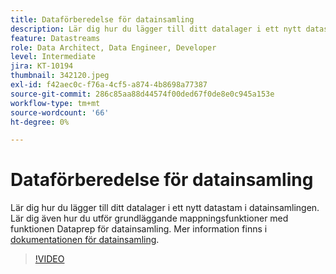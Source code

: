 ```yaml
---
title: Dataförberedelse för datainsamling
description: Lär dig hur du lägger till ditt datalager i ett nytt datastam i datainsamlingen.
feature: Datastreams
role: Data Architect, Data Engineer, Developer
level: Intermediate
jira: KT-10194
thumbnail: 342120.jpeg
exl-id: f42aec0c-f76a-4cf5-a874-4b8698a77387
source-git-commit: 286c85aa88d44574f00ded67f0de8e0c945a153e
workflow-type: tm+mt
source-wordcount: '66'
ht-degree: 0%

---
```


# Dataförberedelse för datainsamling

Lär dig hur du lägger till ditt datalager i ett nytt datastam i datainsamlingen. Lär dig även hur du utför grundläggande mappningsfunktioner med funktionen Dataprep för datainsamling. Mer information finns i [dokumentationen för datainsamling](https://experienceleague.adobe.com/docs/experience-platform/edge/fundamentals/datastreams.html?lang=sv-SE#data-prep).

>[!VIDEO](https://video.tv.adobe.com/v/342120/?learn=on&enablevpops)
